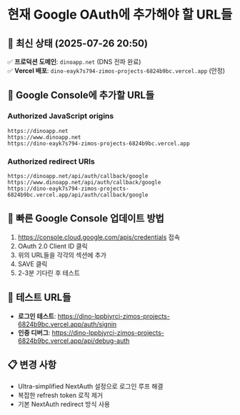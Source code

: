 # 현재 Google OAuth에 추가해야 할 URL들

## 🔗 최신 상태 (2025-07-26 20:50)

✅ **프로덕션 도메인**: `dinoapp.net` (DNS 전파 완료)  
✅ **Vercel 배포**: `dino-eayk7s794-zimos-projects-6824b9bc.vercel.app` (안정)

## 📝 Google Console에 추가할 URL들

### Authorized JavaScript origins
```
https://dinoapp.net
https://www.dinoapp.net
https://dino-eayk7s794-zimos-projects-6824b9bc.vercel.app
```

### Authorized redirect URIs  
```
https://dinoapp.net/api/auth/callback/google
https://www.dinoapp.net/api/auth/callback/google
https://dino-eayk7s794-zimos-projects-6824b9bc.vercel.app/api/auth/callback/google
```

## 🔧 빠른 Google Console 업데이트 방법

1. https://console.cloud.google.com/apis/credentials 접속
2. OAuth 2.0 Client ID 클릭
3. 위의 URL들을 각각의 섹션에 추가
4. SAVE 클릭
5. 2-3분 기다린 후 테스트

## 🧪 테스트 URL들
- **로그인 테스트**: https://dino-lppbjyrci-zimos-projects-6824b9bc.vercel.app/auth/signin
- **인증 디버그**: https://dino-lppbjyrci-zimos-projects-6824b9bc.vercel.app/api/debug-auth

## 📋 변경 사항
- Ultra-simplified NextAuth 설정으로 로그인 루프 해결
- 복잡한 refresh token 로직 제거
- 기본 NextAuth redirect 방식 사용